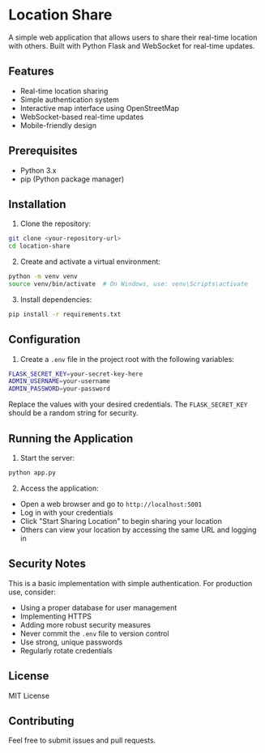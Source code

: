 # Location Share

A simple web application that allows users to share their real-time location with others. Built with Python Flask and WebSocket for real-time updates.

## Features

- Real-time location sharing
- Simple authentication system
- Interactive map interface using OpenStreetMap
- WebSocket-based real-time updates
- Mobile-friendly design

## Prerequisites

- Python 3.x
- pip (Python package manager)

## Installation

1. Clone the repository:
```bash
git clone <your-repository-url>
cd location-share
```

2. Create and activate a virtual environment:
```bash
python -m venv venv
source venv/bin/activate  # On Windows, use: venv\Scripts\activate
```

3. Install dependencies:
```bash
pip install -r requirements.txt
```

## Configuration

1. Create a `.env` file in the project root with the following variables:
```bash
FLASK_SECRET_KEY=your-secret-key-here
ADMIN_USERNAME=your-username
ADMIN_PASSWORD=your-password
```

Replace the values with your desired credentials. The `FLASK_SECRET_KEY` should be a random string for security.

## Running the Application

1. Start the server:
```bash
python app.py
```

2. Access the application:
- Open a web browser and go to `http://localhost:5001`
- Log in with your credentials
- Click "Start Sharing Location" to begin sharing your location
- Others can view your location by accessing the same URL and logging in

## Security Notes

This is a basic implementation with simple authentication. For production use, consider:
- Using a proper database for user management
- Implementing HTTPS
- Adding more robust security measures
- Never commit the `.env` file to version control
- Use strong, unique passwords
- Regularly rotate credentials

## License

MIT License

## Contributing

Feel free to submit issues and pull requests. 